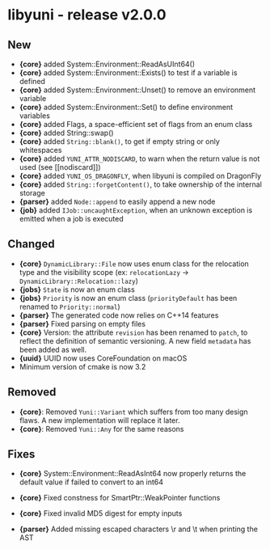 libyuni - release v2.0.0
========================


New
---

 * **{core}** added System::Environment::ReadAsUInt64()
 * **{core}** added System::Environment::Exists() to test if a variable is defined
 * **{core}** added System::Environment::Unset() to remove an environment variable
 * **{core}** added System::Environment::Set() to define environment variables
 * **{core}** added Flags<T>, a space-efficient set of flags from an enum class
 * **{core}** added String::swap()
 * **{core}** added `String::blank()`, to get if empty string or only whitespaces
 * **{core}** added `YUNI_ATTR_NODISCARD`, to warn when the return value is not used (see [[nodiscard]])
 * **{core}** added `YUNI_OS_DRAGONFLY`, when libyuni is compiled on DragonFly
 * **{core}** added `String::forgetContent()`, to take ownership of the internal storage
 * **{parser}** added `Node::append` to easily append a new node
 * **{job}** added `IJob::uncaughtException`, when an unknown exception is emitted when a job is executed

Changed
-------

 * **{core}** `DynamicLibrary::File` now uses enum class for the relocation type
   and the visibility scope (ex: `relocationLazy` -> `DynamicLibrary::Relocation::lazy`)
 * **{jobs}** `State` is now an enum class
 * **{jobs}** `Priority` is now an enum class (`priorityDefault` has been renamed to `Priority::normal`)
 * **{parser}** The generated code now relies on C++14 features
 * **{parser}** Fixed parsing on empty files
 * **{core}** Version: the attribute `revision` has been renamed to `patch`, to reflect the definition
   of semantic versioning. A new field `metadata` has been added as well.
 * **{uuid}** UUID now uses CoreFoundation on macOS
 * Minimum version of cmake is now 3.2

Removed
-------

 * **{core}**: Removed `Yuni::Variant` which suffers from too many design flaws. A new implementation
   will replace it later.
 * **{core}**: Removed `Yuni::Any` for the same reasons

Fixes
-----

 * **{core}** System::Environment::ReadAsInt64 now properly returns the
   default value if failed to convert to an int64
 * **{core}** Fixed constness for SmartPtr::WeakPointer functions

 * **{core}** Fixed invalid MD5 digest for empty inputs

 * **{parser}** Added missing escaped characters \r and \t when printing the AST
